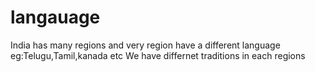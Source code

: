 # langauage
India has many regions and very region have a different language
eg:Telugu,Tamil,kanada etc
We have differnet traditions in each regions
